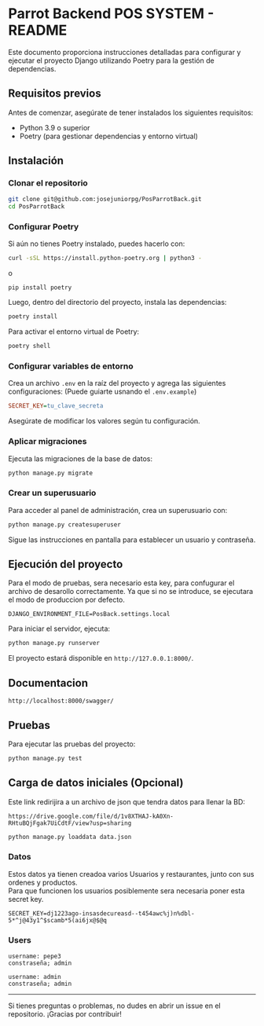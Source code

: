 # Parrot Backend POS SYSTEM - README

Este documento proporciona instrucciones detalladas para configurar y ejecutar el proyecto Django utilizando Poetry para la gestión de dependencias.

## Requisitos previos

Antes de comenzar, asegúrate de tener instalados los siguientes requisitos:

- Python 3.9 o superior
- Poetry (para gestionar dependencias y entorno virtual)

## Instalación

### Clonar el repositorio
```bash
git clone git@github.com:josejuniorpg/PosParrotBack.git
cd PosParrotBack
```

### Configurar Poetry

Si aún no tienes Poetry instalado, puedes hacerlo con:
```bash
curl -sSL https://install.python-poetry.org | python3 -
```
o 
```pip
pip install poetry
```

Luego, dentro del directorio del proyecto, instala las dependencias:
```bash
poetry install
```

Para activar el entorno virtual de Poetry:
```bash
poetry shell
```

### Configurar variables de entorno

Crea un archivo `.env` en la raíz del proyecto y agrega las siguientes configuraciones: (Puede guiarte usnando el `.env.example`)
```ini
SECRET_KEY=tu_clave_secreta
```

Asegúrate de modificar los valores según tu configuración.

### Aplicar migraciones

Ejecuta las migraciones de la base de datos:
```bash
python manage.py migrate
```

### Crear un superusuario

Para acceder al panel de administración, crea un superusuario con:
```bash
python manage.py createsuperuser
```

Sigue las instrucciones en pantalla para establecer un usuario y contraseña.

## Ejecución del proyecto

Para el modo de pruebas, sera necesario esta key, para confugurar el archivo de desarollo correctamente. Ya que si no se introduce, se ejecutara el modo de produccion por defecto. 
```
DJANGO_ENVIRONMENT_FILE=PosBack.settings.local
```
Para iniciar el servidor, ejecuta:
```bash
python manage.py runserver
```

El proyecto estará disponible en `http://127.0.0.1:8000/`.

## Documentacion

`http://localhost:8000/swagger/`

## Pruebas

Para ejecutar las pruebas del proyecto:
```bash
python manage.py test
```

## Carga de datos iniciales (Opcional)
Este link redirijira a un archivo de json que tendra datos para llenar la BD:
```Link
https://drive.google.com/file/d/1v8XTHAJ-kA0Xn-RHtuBQjFgak7UiCdtF/view?usp=sharing
```
```bash
python manage.py loaddata data.json
```
### Datos
Estos datos ya tienen creadoa varios Usuarios y restaurantes, junto con sus ordenes y productos.  
Para que funcionen los usuarios posiblemente sera necesaria  poner esta secret key.
```
SECRET_KEY=dj1223ago-insasdecureasd--t454awc%j)n%dbl-5*^j@43y1^$scamb*5(ai6jx@$@q
```
### Users
``` Es un Usuario con varios restaurantes, ordenes, productos, etc. 
username: pepe3
constraseña; admin
```
``` Es un super Usuario
username: admin
constraseña; admin
```

---

Si tienes preguntas o problemas, no dudes en abrir un issue en el repositorio. ¡Gracias por contribuir!
